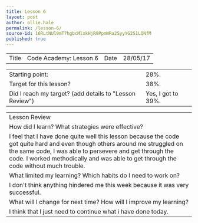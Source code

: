 ```yaml
---
title: Lesson 6
layout: post
author: ollie.hale
permalink: /lesson-6/
source-id: 16RLtNUl9mT7hgbcMlxkHjR9PpmWRa2SyyYG2S1LQNfM
published: true
---
```

<table>
  <tr>
    <td>Title</td>
    <td>Code Academy: Lesson 6</td>
    <td>Date</td>
    <td>28/05/17</td>
  </tr>
</table>


<table>
  <tr>
    <td>Starting point:</td>
    <td>28%.</td>
  </tr>
  <tr>
    <td>Target for this lesson?</td>
    <td>38%.</td>
  </tr>
  <tr>
    <td>Did I reach my target?
(add details to "Lesson Review")</td>
    <td>Yes, I got to 39%.</td>
  </tr>
</table>


<table>
  <tr>
    <td>Lesson Review</td>
  </tr>
  <tr>
    <td>How did I learn? What strategies were effective?</td>
  </tr>
  <tr>
    <td>I feel that I have done quite well this lesson because the code got quite hard and even though others around me struggled on the same code, I was able to persevere and get through the code. I worked methodically and was able to get through the code without much trouble.</td>
  </tr>
  <tr>
    <td>What limited my learning? Which habits do I need to work on?</td>
  </tr>
  <tr>
    <td>I don't think anything hindered me this week because it was very successful.</td>
  </tr>
  <tr>
    <td>What will I change for next time? How will I improve my learning?</td>
  </tr>
  <tr>
    <td>I think that I just need to continue what i have done today.</td>
  </tr>
</table>


